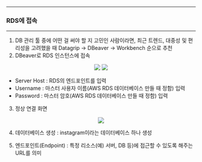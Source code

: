 -----
### RDS에 접속
-----
1. DB 관리 툴 중에 어떤 걸 써야 할 지 고민인 사람이라면, 최근 트렌드, 대중성 및 편리성을 고려했을 때 Datagrip → DBeaver → Workbench 순으로 추천
2. DBeaver로 RDS 인스턴스에 접속
<div align="center">
<img src="https://github.com/user-attachments/assets/d9d00bb8-8556-4601-bcb2-c387d39fcb35">
<img src="https://github.com/user-attachments/assets/7ba2e2f9-47e5-482d-b555-a9db4f0aae90">
</div>

  - Server Host : RDS의 엔드포인트를 입력
  - Username : 마스터 사용자 이름(AWS RDS 데이터베이스 만들 때 정함) 입력
  - Password : 마스터 암호(AWS RDS 데이터베이스 만들 때 정함) 입력

3. 정상 연결 화면
<div align="center">
<img src="https://github.com/user-attachments/assets/0b0f9353-7674-4580-8e8f-450e40e393ff">
</div>

4. 데이터베이스 생성 : instagram이라는 데이터베이스 하나 생성

5. 엔드포인트(Endpoint) : 특정 리소스(예) 서버, DB 등)에 접근할 수 있도록 해주는 URL를 의미
